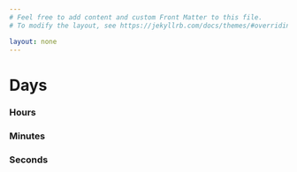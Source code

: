 ```yaml
---
# Feel free to add content and custom Front Matter to this file.
# To modify the layout, see https://jekyllrb.com/docs/themes/#overriding-theme-defaults

layout: none
---
```

<head>
  <link rel="stylesheet" href="assets/styles.css">
</head>

<body>
  <div class="main-container" id="counter">
    <div class="counter-container days">
      <div class="counter days" id="counter-days">
        <div class="digit days" id="days-2" data-time="0"></div>
        <div class="digit days" id="days-1" data-time="0"></div>
        <div class="digit days" id="days-0" data-time="0"></div>
      </div>
      <h1>Days</h1>
    </div>
    <div class="counter-container hours">
      <div class="counter hours" id="counter-hours">
        <div class="digit hours" id="hours-1" data-time="0"></div>
        <div class="digit hours" id="hours-0" data-time="0"></div>
      </div>
      <h3>Hours</h3>
    </div>
    <div class="counter-container minutes">
      <div class="counter minutes" id="counter-minutes">
        <div class="digit minutes" id="minutes-1" data-time="0"></div>
        <div class="digit minutes" id="minutes-0" data-time="0"></div>
      </div>
      <h3>Minutes</h3>
    </div>
    <div class="counter-container seconds">
      <div class="counter seconds" id="counter-seconds">
        <div class="digit seconds" id="seconds-1" data-time="0"></div>
        <div class="digit seconds" id="seconds-0" data-time="0"></div>
      </div>
      <h3>Seconds</h3>
    </div>
  </div>
  <script src="assets/counterScript.js"></script>



</body>